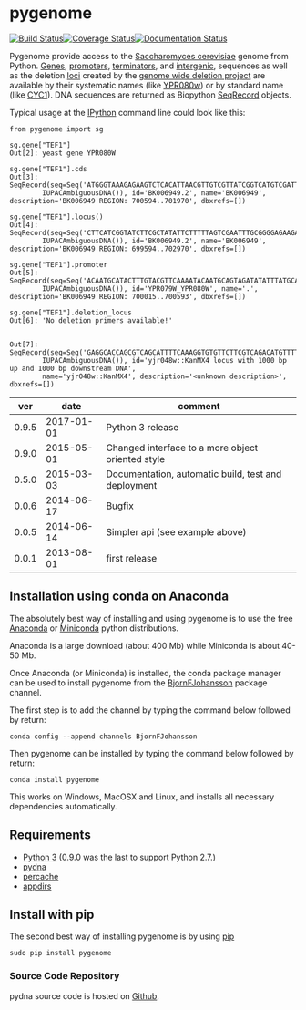 # pygenome

[![Build Status](https://travis-ci.org/BjornFJohansson/pygenome.svg?branch=master)](https://travis-ci.org/BjornFJohansson/pygenome)[![Coverage Status](https://coveralls.io/repos/github/BjornFJohansson/pygenome/badge.svg?branch=master)](https://coveralls.io/github/BjornFJohansson/pygenome?branch=master)[![Documentation Status](https://readthedocs.org/projects/pygenome/badge/?version=latest)](http://pygenome.readthedocs.io/en/latest/?badge=latest)
                

Pygenome provide access to the [Saccharomyces cerevisiae](https://microbewiki.kenyon.edu/index.php/Saccharomyces_cerevisiae)
genome from Python. [Genes](http://en.wikipedia.org/wiki/Gene),
[promoters](http://en.wikipedia.org/wiki/Promoter_(genetics)),
[terminators](http://en.wikipedia.org/wiki/Terminator_(genetics)), and
[intergenic](http://en.wikipedia.org/wiki/Intergenic_region), sequences
as well as the deletion [loci](http://en.wikipedia.org/wiki/Locus_(genetics)) created by the
[genome wide deletion project](http://www-sequence.stanford.edu/group/yeast_deletion_project/deletions3.html)
are available by their systematic names (like [YPR080w](http://www.yeastgenome.org/locus/S000006284/overview)) or by
standard name (like [CYC1](http://www.yeastgenome.org/locus/S000003809/overview)). DNA
sequences are returned as Biopython
[SeqRecord](http://biopython.org/wiki/SeqRecord) objects.

Typical usage at the [IPython](http://ipython.org/) command line could look like this:

    from pygenome import sg

    sg.gene["TEF1"]
    Out[2]: yeast gene YPR080W

    sg.gene["TEF1"].cds
    Out[3]: SeqRecord(seq=Seq('ATGGGTAAAGAGAAGTCTCACATTAACGTTGTCGTTATCGGTCATGTCGATTCT...TAA',
            IUPACAmbiguousDNA()), id='BK006949.2', name='BK006949', description='BK006949 REGION: 700594..701970', dbxrefs=[])

    sg.gene["TEF1"].locus()
    Out[4]: SeqRecord(seq=Seq('CTTCATCGGTATCTTCGCTATATTCTTTTTAGTCGAATTTGCGGGGAGAAGATG...AAC',
            IUPACAmbiguousDNA()), id='BK006949.2', name='BK006949', description='BK006949 REGION: 699594..702970', dbxrefs=[])

    sg.gene["TEF1"].promoter
    Out[5]: SeqRecord(seq=Seq('ACAATGCATACTTTGTACGTTCAAAATACAATGCAGTAGATATATTTATGCATA...AAA',
            IUPACAmbiguousDNA()), id='YPR079W_YPR080W', name='.', description='BK006949 REGION: 700015..700593', dbxrefs=[])

    sg.gene["TEF1"].deletion_locus
    Out[6]: 'No deletion primers available!'

     
    Out[7]: SeqRecord(seq=Seq('GAGGCACCAGCGTCAGCATTTTCAAAGGTGTGTTCTTCGTCAGACATGTTTTAG...GTG',
            IUPACAmbiguousDNA()), id='yjr048w::KanMX4 locus with 1000 bp up and 1000 bp downstream DNA',
            name='yjr048w::KanMX4', description='<unknown description>', dbxrefs=[])

| ver   | date       | comment                                             |
|-------|------------|-----------------------------------------------------|
| 0.9.5 | 2017-01-01 | Python 3 release                                    |
| 0.9.0 | 2015-05-01 | Changed interface to a more object oriented style   |
| 0.5.0 | 2015-03-03 | Documentation, automatic build, test and deployment |
| 0.0.6 | 2014-06-17 | Bugfix                                              |
| 0.0.5 | 2014-06-14 | Simpler api (see example above)                     |
| 0.0.1 | 2013-08-01 | first release                                       |

## Installation using conda on Anaconda

The absolutely best way of installing and using pygenome is to use the 
free [Anaconda](https://store.continuum.io/cshop/anaconda) or [Miniconda](http://conda.pydata.org/miniconda.html) python distributions.

Anaconda is a large download (about 400 Mb) while Miniconda is about 40-50 Mb. 

Once Anaconda (or Miniconda) is installed, the conda package manager can be used to install pygenome 
from the [BjornFJohansson](https://anaconda.org/bjornfjohansson) package channel.

The first step is to add the channel by typing the command below followed by return:

    conda config --append channels BjornFJohansson

Then pygenome can be installed by typing the command below followed by return:

    conda install pygenome

This works on Windows, MacOSX and Linux, and installs all necessary dependencies automatically.

## Requirements

- [Python 3](http://www.python.org) (0.9.0 was the last to support Python 2.7.)
- [pydna](http://pypi.python.org/pypi/pydna)
- [percache](http://pypi.python.org/pypi/percache)
- [appdirs]()

## Install with pip

The second best way of installing pygenome is by using
[pip](https://packaging.python.org/en/latest/installing.html#installing-from-pypi)

    sudo pip install pygenome

### Source Code Repository

pydna source code is hosted on [Github](https://github.com/BjornFJohansson/pygenome).
